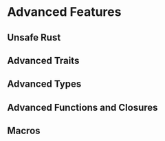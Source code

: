 # Advanced Features
## Unsafe Rust
## Advanced Traits
## Advanced Types
## Advanced Functions and Closures
## Macros
